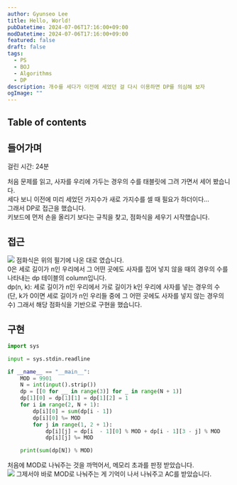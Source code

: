 ```yaml
---
author: Gyunseo Lee
title: Hello, World!
pubDatetime: 2024-07-06T17:16:00+09:00
modDatetime: 2024-07-06T17:16:00+09:00
featured: false
draft: false
tags:
  - PS
  - BOJ
  - Algorithms
  - DP
description: 개수를 세다가 이전에 세었던 걸 다시 이용하면 DP를 의심해 보자
ogImage: ""
---
```


## Table of contents

## 들어가며

걸린 시간: 24분

처음 문제를 읽고, 사자를 우리에 가두는 경우의 수를 태블릿에 그려 가면서 세어 봤습니다.  
세다 보니 이전에 미리 세었던 가지수가 새로 가지수를 셀 때 필요가 하더이다...  
그래서 DP로 접근을 했습니다.  
키보드에 먼저 손을 올리기 보다는 규칙을 찾고, 점화식을 세우기 시작했습니다.

## 접근

![](https://res.cloudinary.com/gyunseo-blog/image/upload/f_auto/v1720254092/image_naizbz.png)
점화식은 위의 필기에 나온 대로 였습니다.  
0은 세로 길이가 n인 우리에서 그 어떤 곳에도 사자를 집어 넣지 않을 때의 경우의 수를 나타내는 dp 테이블의 column입니다.  
dp(n, k): 세로 길이가 n인 우리에서 가로 길이가 k인 우리에 사자를 넣는 경우의 수 (단, k가 0이면 세로 길이가 n인 우리들 중에 그 어떤 곳에도 사자를 넣지 않는 경우의 수)
그래서 해당 점화식을 기반으로 구현을 했습니다.

## 구현

```python
import sys

input = sys.stdin.readline

if __name__ == "__main__":
    MOD = 9901
    N = int(input().strip())
    dp = [[0 for __ in range(3)] for _ in range(N + 1)]
    dp[1][0] = dp[1][1] = dp[1][2] = 1
    for i in range(2, N + 1):
        dp[i][0] = sum(dp[i - 1])
        dp[i][0] %= MOD
        for j in range(1, 2 + 1):
            dp[i][j] = dp[i  - 1][0] % MOD + dp[i - 1][3 - j] % MOD
            dp[i][j] %= MOD

    print(sum(dp[N]) % MOD)

```

처음에 MOD로 나눠주는 것을 까먹어서, 메모리 초과를 판정 받았습니다.  
![](https://res.cloudinary.com/gyunseo-blog/image/upload/f_auto/v1720254285/image_cjndxv.png)
그제서야 바로 MOD로 나눠주는 게 기억이 나서 나눠주고 AC를 받았습니다.
